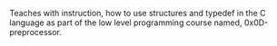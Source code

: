 Teaches with instruction, how to use structures and typedef in the C language as part of the low level programming course named, 0x0D-preprocessor.

